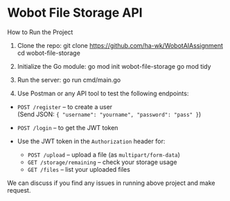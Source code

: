 # Wobot File Storage API

 How to Run the Project

1. Clone the repo:
git clone https://github.com/ha-wk/WobotAIAssignment
cd wobot-file-storage

2. Initialize the Go module:
go mod init wobot-file-storage
go mod tidy

3. Run the server:
go run cmd/main.go

4. Use Postman or any API tool to test the following endpoints:

- `POST /register` – to create a user  
  (Send JSON: `{ "username": "yourname", "password": "pass" }`)

- `POST /login` – to get the JWT token

- Use the JWT token in the `Authorization` header for:
  - `POST /upload` – upload a file (as `multipart/form-data`)
  - `GET /storage/remaining` – check your storage usage
  - `GET /files` – list your uploaded files

We can discuss if you find any issues in running above project and make request.

